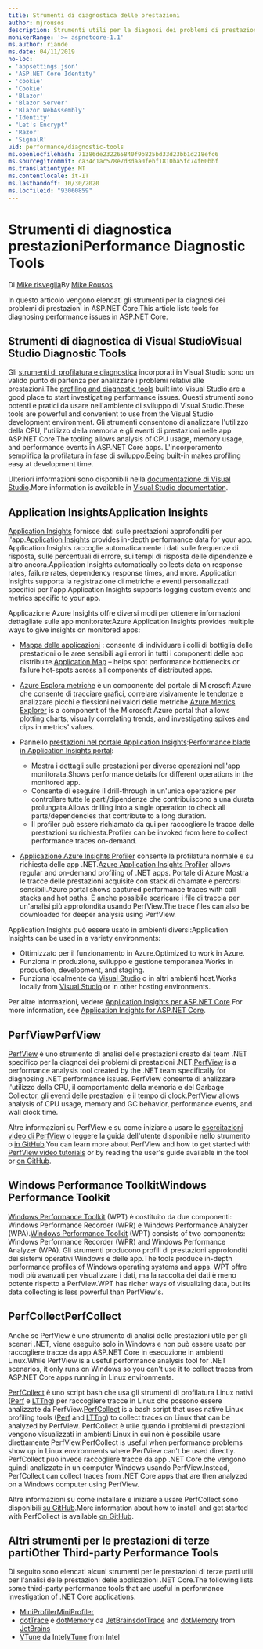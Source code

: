 ```yaml
---
title: Strumenti di diagnostica delle prestazioni
author: mjrousos
description: Strumenti utili per la diagnosi dei problemi di prestazioni nelle app ASP.NET Core.
monikerRange: '>= aspnetcore-1.1'
ms.author: riande
ms.date: 04/11/2019
no-loc:
- 'appsettings.json'
- 'ASP.NET Core Identity'
- 'cookie'
- 'Cookie'
- 'Blazor'
- 'Blazor Server'
- 'Blazor WebAssembly'
- 'Identity'
- "Let's Encrypt"
- 'Razor'
- 'SignalR'
uid: performance/diagnostic-tools
ms.openlocfilehash: 71386de232265840f9b825bd33d23bb1d218efc6
ms.sourcegitcommit: ca34c1ac578e7d3daa0febf1810ba5fc74f60bbf
ms.translationtype: MT
ms.contentlocale: it-IT
ms.lasthandoff: 10/30/2020
ms.locfileid: "93060859"
---
```

# <a name="performance-diagnostic-tools"></a><span data-ttu-id="7b5fa-103">Strumenti di diagnostica prestazioni</span><span class="sxs-lookup"><span data-stu-id="7b5fa-103">Performance Diagnostic Tools</span></span>

<span data-ttu-id="7b5fa-104">Di [Mike risveglia](https://github.com/mjrousos)</span><span class="sxs-lookup"><span data-stu-id="7b5fa-104">By [Mike Rousos](https://github.com/mjrousos)</span></span>

<span data-ttu-id="7b5fa-105">In questo articolo vengono elencati gli strumenti per la diagnosi dei problemi di prestazioni in ASP.NET Core.</span><span class="sxs-lookup"><span data-stu-id="7b5fa-105">This article lists tools for diagnosing performance issues in ASP.NET Core.</span></span>

## <a name="visual-studio-diagnostic-tools"></a><span data-ttu-id="7b5fa-106">Strumenti di diagnostica di Visual Studio</span><span class="sxs-lookup"><span data-stu-id="7b5fa-106">Visual Studio Diagnostic Tools</span></span>

<span data-ttu-id="7b5fa-107">Gli [strumenti di profilatura e diagnostica](/visualstudio/profiling) incorporati in Visual Studio sono un valido punto di partenza per analizzare i problemi relativi alle prestazioni.</span><span class="sxs-lookup"><span data-stu-id="7b5fa-107">The [profiling and diagnostic tools](/visualstudio/profiling) built into Visual Studio are a good place to start investigating performance issues.</span></span> <span data-ttu-id="7b5fa-108">Questi strumenti sono potenti e pratici da usare nell'ambiente di sviluppo di Visual Studio.</span><span class="sxs-lookup"><span data-stu-id="7b5fa-108">These tools are powerful and convenient to use from the Visual Studio development environment.</span></span> <span data-ttu-id="7b5fa-109">Gli strumenti consentono di analizzare l'utilizzo della CPU, l'utilizzo della memoria e gli eventi di prestazioni nelle app ASP.NET Core.</span><span class="sxs-lookup"><span data-stu-id="7b5fa-109">The tooling allows analysis of CPU usage, memory usage, and performance events in ASP.NET Core apps.</span></span> <span data-ttu-id="7b5fa-110">L'incorporamento semplifica la profilatura in fase di sviluppo.</span><span class="sxs-lookup"><span data-stu-id="7b5fa-110">Being built-in makes profiling easy at development time.</span></span>

<span data-ttu-id="7b5fa-111">Ulteriori informazioni sono disponibili nella [documentazione di Visual Studio](/visualstudio/profiling/profiling-overview).</span><span class="sxs-lookup"><span data-stu-id="7b5fa-111">More information is available in [Visual Studio documentation](/visualstudio/profiling/profiling-overview).</span></span>

## <a name="application-insights"></a><span data-ttu-id="7b5fa-112">Application Insights</span><span class="sxs-lookup"><span data-stu-id="7b5fa-112">Application Insights</span></span>

<span data-ttu-id="7b5fa-113">[Application Insights](/azure/application-insights/app-insights-overview) fornisce dati sulle prestazioni approfonditi per l'app.</span><span class="sxs-lookup"><span data-stu-id="7b5fa-113">[Application Insights](/azure/application-insights/app-insights-overview) provides in-depth performance data for your app.</span></span> <span data-ttu-id="7b5fa-114">Application Insights raccoglie automaticamente i dati sulle frequenze di risposta, sulle percentuali di errore, sui tempi di risposta delle dipendenze e altro ancora.</span><span class="sxs-lookup"><span data-stu-id="7b5fa-114">Application Insights automatically collects data on response rates, failure rates, dependency response times, and more.</span></span> <span data-ttu-id="7b5fa-115">Application Insights supporta la registrazione di metriche e eventi personalizzati specifici per l'app.</span><span class="sxs-lookup"><span data-stu-id="7b5fa-115">Application Insights supports logging custom events and metrics specific to your app.</span></span>

<span data-ttu-id="7b5fa-116">Applicazione Azure Insights offre diversi modi per ottenere informazioni dettagliate sulle app monitorate:</span><span class="sxs-lookup"><span data-stu-id="7b5fa-116">Azure Application Insights provides multiple ways to give insights on monitored apps:</span></span>

- <span data-ttu-id="7b5fa-117">[Mappa delle applicazioni](/azure/application-insights/app-insights-app-map) : consente di individuare i colli di bottiglia delle prestazioni o le aree sensibili agli errori in tutti i componenti delle app distribuite.</span><span class="sxs-lookup"><span data-stu-id="7b5fa-117">[Application Map](/azure/application-insights/app-insights-app-map) – helps spot performance bottlenecks or failure hot-spots across all components of distributed apps.</span></span>
- <span data-ttu-id="7b5fa-118">[Azure Esplora metriche](/azure/azure-monitor/platform/metrics-getting-started) è un componente del portale di Microsoft Azure che consente di tracciare grafici, correlare visivamente le tendenze e analizzare picchi e flessioni nei valori delle metriche.</span><span class="sxs-lookup"><span data-stu-id="7b5fa-118">[Azure Metrics Explorer](/azure/azure-monitor/platform/metrics-getting-started) is a component of the Microsoft Azure portal that allows plotting charts, visually correlating trends, and investigating spikes and dips in metrics' values.</span></span>
- <span data-ttu-id="7b5fa-119">Pannello [prestazioni nel portale Application Insights](/azure/application-insights/app-insights-tutorial-performance):</span><span class="sxs-lookup"><span data-stu-id="7b5fa-119">[Performance blade in Application Insights portal](/azure/application-insights/app-insights-tutorial-performance):</span></span>

  - <span data-ttu-id="7b5fa-120">Mostra i dettagli sulle prestazioni per diverse operazioni nell'app monitorata.</span><span class="sxs-lookup"><span data-stu-id="7b5fa-120">Shows performance details for different operations in the monitored app.</span></span>
  - <span data-ttu-id="7b5fa-121">Consente di eseguire il drill-through in un'unica operazione per controllare tutte le parti/dipendenze che contribuiscono a una durata prolungata.</span><span class="sxs-lookup"><span data-stu-id="7b5fa-121">Allows drilling into a single operation to check all parts/dependencies that contribute to a long duration.</span></span>
  - <span data-ttu-id="7b5fa-122">Il profiler può essere richiamato da qui per raccogliere le tracce delle prestazioni su richiesta.</span><span class="sxs-lookup"><span data-stu-id="7b5fa-122">Profiler can be invoked from here to collect performance traces on-demand.</span></span>

- <span data-ttu-id="7b5fa-123">[Applicazione Azure Insights Profiler](/azure/azure-monitor/app/profiler) consente la profilatura normale e su richiesta delle app .NET.</span><span class="sxs-lookup"><span data-stu-id="7b5fa-123">[Azure Application Insights Profiler](/azure/azure-monitor/app/profiler) allows regular and on-demand profiling of .NET apps.</span></span>  <span data-ttu-id="7b5fa-124">Portale di Azure Mostra le tracce delle prestazioni acquisite con stack di chiamate e percorsi sensibili.</span><span class="sxs-lookup"><span data-stu-id="7b5fa-124">Azure portal shows captured performance traces with call stacks and hot paths.</span></span> <span data-ttu-id="7b5fa-125">È anche possibile scaricare i file di traccia per un'analisi più approfondita usando PerfView.</span><span class="sxs-lookup"><span data-stu-id="7b5fa-125">The trace files can also be downloaded for deeper analysis using PerfView.</span></span>

<span data-ttu-id="7b5fa-126">Application Insights può essere usato in ambienti diversi:</span><span class="sxs-lookup"><span data-stu-id="7b5fa-126">Application Insights can be used in a variety environments:</span></span>

- <span data-ttu-id="7b5fa-127">Ottimizzato per il funzionamento in Azure.</span><span class="sxs-lookup"><span data-stu-id="7b5fa-127">Optimized to work in Azure.</span></span>
- <span data-ttu-id="7b5fa-128">Funziona in produzione, sviluppo e gestione temporanea.</span><span class="sxs-lookup"><span data-stu-id="7b5fa-128">Works in production, development, and staging.</span></span>
- <span data-ttu-id="7b5fa-129">Funziona localmente da [Visual Studio](/azure/application-insights/app-insights-visual-studio) o in altri ambienti host.</span><span class="sxs-lookup"><span data-stu-id="7b5fa-129">Works locally from [Visual Studio](/azure/application-insights/app-insights-visual-studio) or in other hosting environments.</span></span>

<span data-ttu-id="7b5fa-130">Per altre informazioni, vedere [Application Insights per ASP.NET Core](/azure/application-insights/app-insights-asp-net-core).</span><span class="sxs-lookup"><span data-stu-id="7b5fa-130">For more information, see [Application Insights for ASP.NET Core](/azure/application-insights/app-insights-asp-net-core).</span></span>

## <a name="perfview"></a><span data-ttu-id="7b5fa-131">PerfView</span><span class="sxs-lookup"><span data-stu-id="7b5fa-131">PerfView</span></span>

<span data-ttu-id="7b5fa-132">[PerfView](https://github.com/Microsoft/perfview) è uno strumento di analisi delle prestazioni creato dal team .NET specifico per la diagnosi dei problemi di prestazioni .NET.</span><span class="sxs-lookup"><span data-stu-id="7b5fa-132">[PerfView](https://github.com/Microsoft/perfview) is a performance analysis tool created by the .NET team specifically for diagnosing .NET performance issues.</span></span> <span data-ttu-id="7b5fa-133">PerfView consente di analizzare l'utilizzo della CPU, il comportamento della memoria e del Garbage Collector, gli eventi delle prestazioni e il tempo di clock.</span><span class="sxs-lookup"><span data-stu-id="7b5fa-133">PerfView allows analysis of CPU usage, memory and GC behavior, performance events, and wall clock time.</span></span>

<span data-ttu-id="7b5fa-134">Altre informazioni su PerfView e su come iniziare a usare le [esercitazioni video di PerfView](https://channel9.msdn.com/Series/PerfView-Tutorial) o leggere la guida dell'utente disponibile nello strumento o [in GitHub](https://github.com/Microsoft/perfview).</span><span class="sxs-lookup"><span data-stu-id="7b5fa-134">You can learn more about PerfView and how to get started with [PerfView video tutorials](https://channel9.msdn.com/Series/PerfView-Tutorial) or by reading the user's guide available in the tool or [on GitHub](https://github.com/Microsoft/perfview).</span></span>

## <a name="windows-performance-toolkit"></a><span data-ttu-id="7b5fa-135">Windows Performance Toolkit</span><span class="sxs-lookup"><span data-stu-id="7b5fa-135">Windows Performance Toolkit</span></span>

<span data-ttu-id="7b5fa-136">[Windows Performance Toolkit](/windows-hardware/test/wpt/) (WPT) è costituito da due componenti: Windows Performance Recorder (WPR) e Windows Performance Analyzer (WPA).</span><span class="sxs-lookup"><span data-stu-id="7b5fa-136">[Windows Performance Toolkit](/windows-hardware/test/wpt/) (WPT) consists of two components: Windows Performance Recorder (WPR) and Windows Performance Analyzer (WPA).</span></span> <span data-ttu-id="7b5fa-137">Gli strumenti producono profili di prestazioni approfonditi dei sistemi operativi Windows e delle app.</span><span class="sxs-lookup"><span data-stu-id="7b5fa-137">The tools produce in-depth performance profiles of Windows operating systems and apps.</span></span> <span data-ttu-id="7b5fa-138">WPT offre modi più avanzati per visualizzare i dati, ma la raccolta dei dati è meno potente rispetto a PerfView.</span><span class="sxs-lookup"><span data-stu-id="7b5fa-138">WPT has richer ways of visualizing data, but its data collecting is less powerful than PerfView's.</span></span>

## <a name="perfcollect"></a><span data-ttu-id="7b5fa-139">PerfCollect</span><span class="sxs-lookup"><span data-stu-id="7b5fa-139">PerfCollect</span></span>

<span data-ttu-id="7b5fa-140">Anche se PerfView è uno strumento di analisi delle prestazioni utile per gli scenari .NET, viene eseguito solo in Windows e non può essere usato per raccogliere tracce da app ASP.NET Core in esecuzione in ambienti Linux.</span><span class="sxs-lookup"><span data-stu-id="7b5fa-140">While PerfView is a useful performance analysis tool for .NET scenarios, it only runs on Windows so you can't use it to collect traces from ASP.NET Core apps running in Linux environments.</span></span>

<span data-ttu-id="7b5fa-141">[PerfCollect](https://github.com/dotnet/coreclr/blob/master/Documentation/project-docs/linux-performance-tracing.md) è uno script bash che usa gli strumenti di profilatura Linux nativi ([Perf](https://perf.wiki.kernel.org/index.php/Main_Page) e [LTTng](https://lttng.org/)) per raccogliere tracce in Linux che possono essere analizzate da PerfView.</span><span class="sxs-lookup"><span data-stu-id="7b5fa-141">[PerfCollect](https://github.com/dotnet/coreclr/blob/master/Documentation/project-docs/linux-performance-tracing.md) is a bash script that uses native Linux profiling tools ([Perf](https://perf.wiki.kernel.org/index.php/Main_Page) and [LTTng](https://lttng.org/)) to collect traces on Linux that can be analyzed by PerfView.</span></span> <span data-ttu-id="7b5fa-142">PerfCollect è utile quando i problemi di prestazioni vengono visualizzati in ambienti Linux in cui non è possibile usare direttamente PerfView.</span><span class="sxs-lookup"><span data-stu-id="7b5fa-142">PerfCollect is useful when performance problems show up in Linux environments where PerfView can't be used directly.</span></span> <span data-ttu-id="7b5fa-143">PerfCollect può invece raccogliere tracce da app .NET Core che vengono quindi analizzate in un computer Windows usando PerfView.</span><span class="sxs-lookup"><span data-stu-id="7b5fa-143">Instead, PerfCollect can collect traces from .NET Core apps that are then analyzed on a Windows computer using PerfView.</span></span>

<span data-ttu-id="7b5fa-144">Altre informazioni su come installare e iniziare a usare PerfCollect sono disponibili [su GitHub](https://github.com/dotnet/coreclr/blob/master/Documentation/project-docs/linux-performance-tracing.md).</span><span class="sxs-lookup"><span data-stu-id="7b5fa-144">More information about how to install and get started with PerfCollect is available [on GitHub](https://github.com/dotnet/coreclr/blob/master/Documentation/project-docs/linux-performance-tracing.md).</span></span>

## <a name="other-third-party-performance-tools"></a><span data-ttu-id="7b5fa-145">Altri strumenti per le prestazioni di terze parti</span><span class="sxs-lookup"><span data-stu-id="7b5fa-145">Other Third-party Performance Tools</span></span>

<span data-ttu-id="7b5fa-146">Di seguito sono elencati alcuni strumenti per le prestazioni di terze parti utili per l'analisi delle prestazioni delle applicazioni .NET Core.</span><span class="sxs-lookup"><span data-stu-id="7b5fa-146">The following lists some third-party performance tools that are useful in performance investigation of .NET Core applications.</span></span>

- [<span data-ttu-id="7b5fa-147">MiniProfiler</span><span class="sxs-lookup"><span data-stu-id="7b5fa-147">MiniProfiler</span></span>](https://miniprofiler.com/)
- <span data-ttu-id="7b5fa-148">[dotTrace](https://www.jetbrains.com/profiler/) e [dotMemory](https://www.jetbrains.com/dotmemory/) da [JetBrains](https://www.jetbrains.com/)</span><span class="sxs-lookup"><span data-stu-id="7b5fa-148">[dotTrace](https://www.jetbrains.com/profiler/) and [dotMemory](https://www.jetbrains.com/dotmemory/) from [JetBrains](https://www.jetbrains.com/)</span></span>
- <span data-ttu-id="7b5fa-149">[VTune](https://software.intel.com/content/www/us/en/develop/tools/vtune-profiler.html) da Intel</span><span class="sxs-lookup"><span data-stu-id="7b5fa-149">[VTune](https://software.intel.com/content/www/us/en/develop/tools/vtune-profiler.html) from Intel</span></span>
